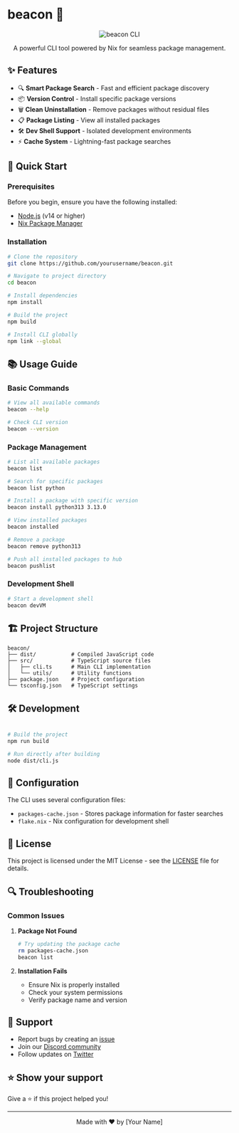 # beacon 🚀

<div align="center">

![beacon CLI](https://your-banner-image-url.png)

A powerful CLI tool powered by Nix for seamless package management.

<!-- [![Version](https://img.shields.io/npm/v/beacon)](https://npmjs.org/package/beacon)
[![Downloads/week](https://img.shields.io/npm/dw/beacon)](https://npmjs.org/package/beacon)
[![License](https://img.shields.io/npm/l/beacon)](https://github.com/yourusername/beacon/blob/master/package.json) -->

</div>

## ✨ Features

- 🔍 **Smart Package Search** - Fast and efficient package discovery
- 📦 **Version Control** - Install specific package versions
- 🗑️ **Clean Uninstallation** - Remove packages without residual files
- 📋 **Package Listing** - View all installed packages
- 🛠️ **Dev Shell Support** - Isolated development environments
- ⚡ **Cache System** - Lightning-fast package searches

## 🚀 Quick Start

### Prerequisites

Before you begin, ensure you have the following installed:
- [Node.js](https://nodejs.org/) (v14 or higher)
- [Nix Package Manager](https://nixos.org/download.html)

### Installation

```bash
# Clone the repository
git clone https://github.com/yourusername/beacon.git

# Navigate to project directory
cd beacon

# Install dependencies
npm install

# Build the project
npm build

# Install CLI globally
npm link --global
```

## 📚 Usage Guide

### Basic Commands

```bash
# View all available commands
beacon --help

# Check CLI version
beacon --version
```

### Package Management

```bash
# List all available packages
beacon list

# Search for specific packages
beacon list python

# Install a package with specific version
beacon install python313 3.13.0

# View installed packages
beacon installed

# Remove a package
beacon remove python313

# Push all installed packages to hub
beacon pushlist
```

### Development Shell

```bash
# Start a development shell
beacon devVM
```

## 🏗️ Project Structure

```
beacon/
├── dist/           # Compiled JavaScript code
├── src/            # TypeScript source files
│   ├── cli.ts      # Main CLI implementation
│   └── utils/      # Utility functions
├── package.json    # Project configuration
└── tsconfig.json   # TypeScript settings
```

## 🛠️ Development

```bash

# Build the project
npm run build

# Run directly after building
node dist/cli.js
```

## 📝 Configuration

The CLI uses several configuration files:
- `packages-cache.json` - Stores package information for faster searches
- `flake.nix` - Nix configuration for development shell

## 📜 License

This project is licensed under the MIT License - see the [LICENSE](LICENSE) file for details.

## 🔍 Troubleshooting

### Common Issues

1. **Package Not Found**
   ```bash
   # Try updating the package cache
   rm packages-cache.json
   beacon list
   ```

2. **Installation Fails**
   - Ensure Nix is properly installed
   - Check your system permissions
   - Verify package name and version

## 📮 Support

- Report bugs by creating an [issue](https://github.com/yourusername/beacon/issues)
- Join our [Discord community](https://discord.gg/your-invite)
- Follow updates on [Twitter](https://twitter.com/your-handle)

## ⭐ Show your support

Give a ⭐️ if this project helped you!

---

<div align="center">
Made with ❤️ by [Your Name]
</div>
